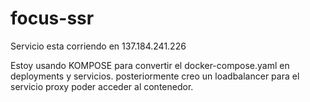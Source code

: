 # focus-ssr


Servicio esta corriendo en 137.184.241.226


Estoy usando KOMPOSE para convertir el docker-compose.yaml en deployments y servicios. posteriormente creo un loadbalancer para el servicio proxy poder acceder al contenedor.